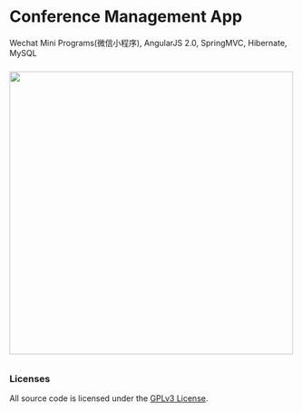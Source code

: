 # Conference Management App

Wechat Mini Programs(微信小程序), AngularJS 2.0, SpringMVC, Hibernate, MySQL

<img src="https://git.oschina.net/linkrcn/events/raw/master/xdoc/demojpg" height="500px" style="margin: 10px auto;">

### Licenses

All source code is licensed under the [GPLv3 License](LICENSE.md).